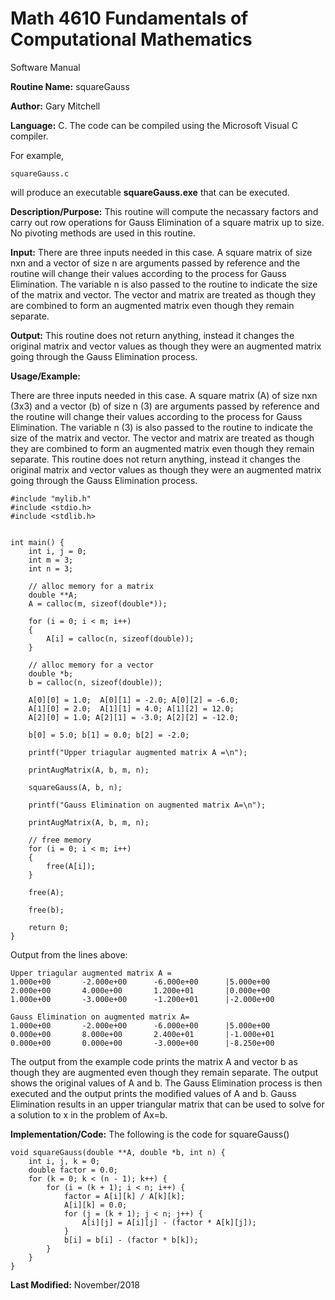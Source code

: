 # Math 4610 Fundamentals of Computational Mathematics
Software Manual

**Routine Name:**           squareGauss

**Author:** Gary Mitchell

**Language:** C. The code can be compiled using the Microsoft Visual C compiler.

For example,

    squareGauss.c

will produce an executable **squareGauss.exe** that can be executed.

**Description/Purpose:** This routine will compute the necassary factors and carry out row operations for Gauss Elimination of a square matrix up to size. No pivoting methods are used in this routine.

**Input:** There are three inputs needed in this case. A square matrix of size nxn and a vector of size n are arguments passed by reference and the routine will change their values according to the process for Gauss Elimination. The variable n is also passed to the routine to indicate the size of the matrix and vector. The vector and matrix are treated as though they are combined to form an augmented matrix even though they remain separate.

**Output:** This routine does not return anything, instead it changes the original matrix and vector values as though they were an augmented matrix going through the Gauss Elimination process.

**Usage/Example:**

There are three inputs needed in this case. A square matrix (A) of size nxn (3x3) and a vector (b) of size n (3) are arguments passed by reference and the routine will change their values according to the process for Gauss Elimination. The variable n (3) is also passed to the routine to indicate the size of the matrix and vector. The vector and matrix are treated as though they are combined to form an augmented matrix even though they remain separate. This routine does not return anything, instead it changes the original matrix and vector values as though they were an augmented matrix going through the Gauss Elimination process. 

    #include "mylib.h"
    #include <stdio.h>
    #include <stdlib.h>


    int main() {
        int i, j = 0;
        int m = 3;
        int n = 3;

        // alloc memory for a matrix
        double **A;
        A = calloc(m, sizeof(double*));

        for (i = 0; i < m; i++)
        {
            A[i] = calloc(n, sizeof(double));
        }

        // alloc memory for a vector
        double *b;
        b = calloc(n, sizeof(double));

        A[0][0] = 1.0;  A[0][1] = -2.0; A[0][2] = -6.0;
        A[1][0] = 2.0;  A[1][1] = 4.0; A[1][2] = 12.0;
        A[2][0] = 1.0; A[2][1] = -3.0; A[2][2] = -12.0;

        b[0] = 5.0; b[1] = 0.0; b[2] = -2.0;

        printf("Upper triagular augmented matrix A =\n");

        printAugMatrix(A, b, m, n);

        squareGauss(A, b, n);

        printf("Gauss Elimination on augmented matrix A=\n");

        printAugMatrix(A, b, m, n);

        // free memory
        for (i = 0; i < m; i++)
        {
            free(A[i]);
        }

        free(A);

        free(b);

        return 0;
    }

Output from the lines above:

    Upper triagular augmented matrix A =
    1.000e+00       -2.000e+00      -6.000e+00      |5.000e+00
    2.000e+00       4.000e+00       1.200e+01       |0.000e+00
    1.000e+00       -3.000e+00      -1.200e+01      |-2.000e+00

    Gauss Elimination on augmented matrix A=
    1.000e+00       -2.000e+00      -6.000e+00      |5.000e+00
    0.000e+00       8.000e+00       2.400e+01       |-1.000e+01
    0.000e+00       0.000e+00       -3.000e+00      |-8.250e+00

The output from the example code prints the matrix A and vector b as though they are augmented even though they remain separate. The output shows the original values of A and b. The Gauss Elimination process is then executed and the output prints the modified values of A and b. Gauss Elimination results in an upper triangular matrix that can be used to solve for a solution to x in the problem of Ax=b.

**Implementation/Code:** The following is the code for squareGauss()

    void squareGauss(double **A, double *b, int n) {
        int i, j, k = 0;
        double factor = 0.0;
        for (k = 0; k < (n - 1); k++) {
            for (i = (k + 1); i < n; i++) {
                factor = A[i][k] / A[k][k];
                A[i][k] = 0.0;
                for (j = (k + 1); j < n; j++) {
                    A[i][j] = A[i][j] - (factor * A[k][j]);
                }
                b[i] = b[i] - (factor * b[k]);
            }
        }
    }

**Last Modified:** November/2018
